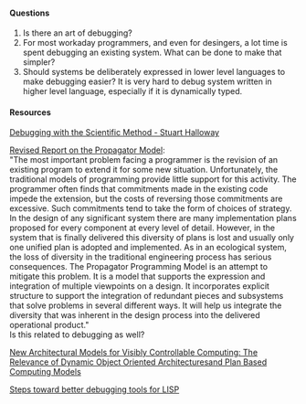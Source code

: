 #### Questions
1. Is there an art of debugging?  
2. For most workaday programmers, and even for desingers, a lot time is spent debugging an existing system. What can be done to make that simpler?  
3. Should systems be deliberately expressed in lower level languages to make debugging easier? It is very hard to debug system written in higher level language, especially if it is dynamically typed.  

#### Resources
[Debugging with the Scientific Method - Stuart Halloway](https://www.youtube.com/watch?v=FihU5JxmnBg)  

[Revised Report on the Propagator Model](https://groups.csail.mit.edu/mac/users/gjs/propagators/):  
"The most important problem facing a programmer is the revision of an existing program to extend it for some new situation. Unfortunately, the traditional models of programming provide little support for this activity. The programmer often finds that commitments made in the existing code impede the extension, but the costs of reversing those commitments are excessive.
Such commitments tend to take the form of choices of strategy. In the design of any significant system there are many implementation plans proposed for every component at every level of detail. However, in the system that is finally delivered this diversity of plans is lost and usually only one unified plan is adopted and implemented. As in an ecological system, the loss of diversity in the traditional engineering process has serious consequences.
The Propagator Programming Model is an attempt to mitigate this problem. It is a model that supports the expression and integration of multiple viewpoints on a design. It incorporates explicit structure to support the integration of redundant pieces and subsystems that solve problems in several different ways. It will help us integrate the diversity that was inherent in the design process into the delivered operational product."  
Is this related to debugging as well?

[New Architectural Models for Visibly Controllable Computing: The Relevance of Dynamic Object Oriented Architecturesand Plan Based Computing Models](https://dspace.mit.edu/handle/1721.1/30447?show=full)  

[Steps toward better debugging tools for LISP](https://dl.acm.org/citation.cfm?doid=800055.802041)


